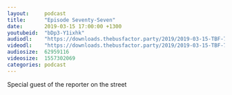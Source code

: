 ```yaml
---
layout:     podcast
title:      "Episode Seventy-Seven"
date:       2019-03-15 17:00:00 +1300
youtubeid:  "bDp3-Y1ixhk"
audiodl:    "https://downloads.thebusfactor.party/2019/2019-03-15-TBF-77.mp3"
videodl:    "https://downloads.thebusfactor.party/2019/2019-03-15-TBF-77.mp4"
audiosize:  62959116
videosize:  1557302069
categories: podcast
---
```

Special guest of the reporter on the street
